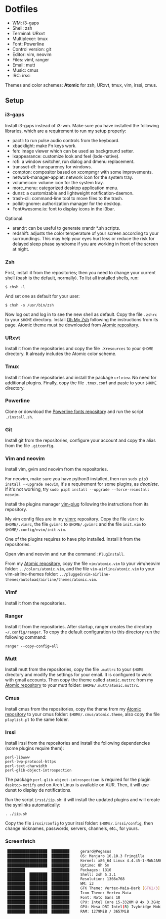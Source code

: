 # Dotfiles

- WM: i3-gaps
- Shell: zsh
- Terminal: URxvt
- Multiplexer: tmux
- Font: Powerline
- Control version: git
- Editor: vim, neovim
- Files: vimf, ranger
- Email: mutt
- Music: cmus
- IRC: irssi

Themes and color schemes:
**Atomic** for zsh, URxvt, tmux, vim, irssi, cmus.

## Setup

### i3-gaps

Install i3-gaps instead of i3-wm. Make sure you have installed the following libraries, which are a requirement to run my setup properly:

- pactl: to run pulse audio controls from the keyboard.
- xbacklight: make Fn keys work.
- feh: image viewer which can be used as background setter.
- lxappearance: customize look and feel (lxde-native).
- rofi: a window switcher, run dialog and dmenu replacement.
- transset-df: transparency for windows.
- compton: compositor based on xcompmgr with some improvements.
- network-manager-applet: network icon for the system tray.
- volumeicon: volume icon for the system tray.
- morc_menu: categorized desktop application menu.
- dunst: a customizable and lightweight notification-daemon.
- trash-cli: command-line tool to move files to the trash.
- polkit-gnome: authorization manager for the desktop.
- FontAwesome.io: font to display icons in the i3bar.

Optional:
- arandr: can be useful to generate xrandr \*.sh scripts.
- redshift: adjusts the color temperature of your screen according to your surroundings. This may help your eyes hurt less or reduce the risk for delayed sleep phase syndrome if you are working in front of the screen at night.

### Zsh

First, install it from the repositories; then you need to change your current shell (bash is the default, normally). To list all installed shells, run:

`$ chsh -l`

And set one as default for your user:

`$ chsh -s /usr/bin/zsh`

Now log out and log in to see the new shell as default. Copy the file `.zshrc` to your `$HOME` directory. Install [Oh My Zsh](https://github.com/robbyrussell/oh-my-zsh) following the instructions from its page. Atomic theme must be downloaded from [Atomic repository](https://github.com/gerardbm/atomic).

### URxvt

Install it from the repositories and copy the file `.Xresources` to your `$HOME` directory. It already includes the Atomic color scheme.

### Tmux

Install it from the repositories and install the package `urlview`. No need for additional plugins. Finally, copy the file `.tmux.conf` and paste to your `$HOME` directory.

### Powerline

Clone or download the [Powerline fonts repository](https://github.com/powerline/fonts) and run the script `./install.sh`.

### Git

Install git from the repositories, configure your account and copy the alias from the file `.gitconfig`.

### Vim and neovim

Install vim, gvim and neovim from the repositories.

For neovim, make sure you have python3 installed, then run `sudo pip3 install --upgrade neovim`, it's a requirement for some plugins, as *deoplete*. If it's not working, try `sudo pip3 install --upgrade --force-reinstall neovim`.

Install the plugins manager [vim-plug](https://github.com/junegunn/vim-plug) following the instructions from its repository.

My vim config files are in my [vimrc](https://github.com/gerardbm/vimrc) repository. Copy the file `vimrc` to `$HOME/.vimrc`, the file `gvimrc` to `$HOME/.gvimrc` and the file `init.vim` to `$HOME/.config/nvim/init.vim`.

One of the plugins requires to have php installed. Install it from the repositories.

Open vim and neovim and run the command `:PlugInstall`.

From my [Atomic repository](https://github.com/gerardbm/atomic), copy the file `vim/atomic.vim` to your vim/neovim folder: `../colors/atomic.vim`, and the file `vim-airline/atomic.vim` to your vim-airline-themes folder: `../plugged/vim-airline-themes/autoload/airline/themes/atomic.vim`.

### Vimf

Install it from the repositories.

### Ranger

Install it from the repositories. After startup, ranger creates the directory `~/.config/ranger`. To copy the default configuration to this directory run the following command:

`
ranger --copy-config=all
`

### Mutt

Install mutt from the repositories, copy the file `.muttrc` to your `$HOME` directory and modify the settings for your email. It is configured to work with gmail accounts. Then copy the theme called `atomic.muttrc` from my [Atomic repository](https://github.com/gerardbm/atomic) to your mutt folder: `$HOME/.mutt/atomic.muttrc`.

### Cmus

Install cmus from the repositories, copy the theme from my [Atomic repository](https://github.com/gerardbm/atomic) to your cmus folder: `$HOME/.cmus/atomic.theme`, also copy the file `playlist.pl` to the same folder.

### Irssi

Install irssi from the repositories and install the following dependencies (some plugins require them):

```
perl-libwww
perl-lwp-protocol-https
perl-text-charwidth
perl-glib-object-introspection
```

The package `perl-glib-object-introspection` is required for the plugin `desktop-notify` and on Arch Linux is available on AUR. Then, it will use dunst to display de notifications.

Run the script `irssi/iip.sh`: it will install the updated plugins and will create the symlinks automatically:

`. ./iip.sh`

Copy the file `irssi/config` to your irssi folder: `$HOME/.irssi/config`, then change nicknames, passwords, servers, channels, etc., for yours.

### Screenfetch

```bash
 ██████████████████  ████████     gerard@Pegasus
 ██████████████████  ████████     OS: Manjaro 16.10.3 Fringilla
 ██████████████████  ████████     Kernel: x86_64 Linux 4.4.45-1-MANJARO
 ██████████████████  ████████     Uptime: 8h 5m
 ████████            ████████     Packages: 1310
 ████████  ████████  ████████     Shell: zsh 5.3.1
 ████████  ████████  ████████     Resolution: 1366x768
 ████████  ████████  ████████     WM: i3
 ████████  ████████  ████████     GTK Theme: Vertex-Maia-Dark [GTK2/3]
 ████████  ████████  ████████     Icon Theme: Vertex-Maia
 ████████  ████████  ████████     Font: Noto Sans 10
 ████████  ████████  ████████     CPU: Intel Core i5-3320M @ 4x 3.3GHz [45.0°C]
 ████████  ████████  ████████     GPU: Mesa DRI Intel(R) Ivybridge Mobile
 ████████  ████████  ████████     RAM: 1279MiB / 3657MiB

```
